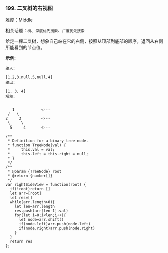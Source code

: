 ### 199. 二叉树的右视图

难度：Middle

相关话题：`树`、`深度优先搜索`、`广度优先搜索`

给定一棵二叉树，想象自己站在它的右侧，按照从顶部到底部的顺序，返回从右侧所能看到的节点值。



**示例:** 





```
输入:

[1,2,3,null,5,null,4]
输出:

[1, 3, 4]
解释:


   1            <---
 /   \
2     3         <---
 \     \
  5     4       <---

```



```
/**
 * Definition for a binary tree node.
 * function TreeNode(val) {
 *     this.val = val;
 *     this.left = this.right = null;
 * }
 */
/**
 * @param {TreeNode} root
 * @return {number[]}
 */
var rightSideView = function(root) {
  if(!root)return []
  let arr=[root]
  let res=[]
  while(arr.length>0){
    let len=arr.length
    res.push(arr[len-1].val)
    for(let i=0;i<len;i++){
      let node=arr.shift()
      if(node.left)arr.push(node.left)
      if(node.right)arr.push(node.right)
    }
  }
  return res
};



```

